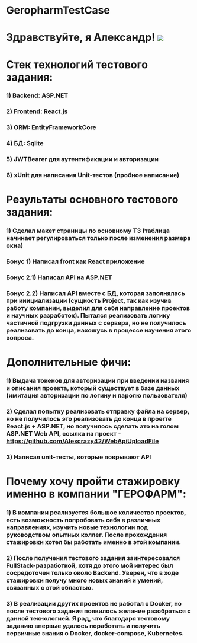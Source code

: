 # GeropharmTestCase
# Здравствуйте, я Александр! ![](https://github.com/blackcater/blackcater/raw/main/images/Hi.gif) 
# Стек технологий тестового задания:
### 1) Backend: ASP.NET
### 2) Frontend: React.js
### 3) ORM: EntityFrameworkCore
### 4) БД: Sqlite
### 5) JWTBearer для аутентификации и авторизации
### 6) xUnit для написания Unit-тестов (пробное написание)

# Результаты основного тестового задания: 
### 1) Сделал макет страницы по основному ТЗ (таблица начинает регулироваться только после изменения размера окна)
### Бонус 1) Написал front как React приложение
### Бонус 2.1) Написал API на ASP.NET
### Бонус 2.2) Написал API вместе с БД, которая заполнялась при инициализации (сущность Project, так как изучив работу компании, выделил для себя направление проектов и научных разработок). Пытался реализовать логику частичной подгрузки данных с сервера, но не получилось реализовать до конца, нахожусь в процессе изучения этого вопроса.

# Дополнительные фичи: 
### 1) Выдача токенов для авторизации при введении названия и описания проекта, который существует в базе данных (имитация авторизации по логину и паролю пользователя)
### 2) Сделал попытку реализовать отправку файла на сервер, но не получилось это реализовать до конца в проеrте React.js + ASP.NET, но получилось сделать это на голом ASP.NET Web API, ссылка на проект - https://github.com/Alexcrazy42/WebApiUploadFile
### 3) Написал unit-тесты, которые покрывают API


# Почему хочу пройти стажировку именно в компании "ГЕРОФАРМ":
### 1) В компании реализуется большое количество проектов, есть возможность попробовать себя в различных направлениях, изучить новые технологии под руководством опытных коллег. После прохождения стажировки хотел бы работать именно в этой компании. 
### 2) После получения тестового задания заинтересовался FullStack-разработкой, хотя до этого мой интерес был сосредоточен только около Backend. Уверен, что в ходе стажировки получу много новых знаний и умений, связанных с этой областью. 
### 3) В реализации других проектов не работал с Docker, но после тестового задания появилось желание разобраться с данной технологией. Я рад, что благодаря тестовому заданию впервые удалось поработать и получить первичные знания о Docker, docker-compose, Kubernetes.

